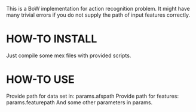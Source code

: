 This is a BoW implementation for action recognition problem.
It might have many trivial errors if you do not supply the path of input features correctly.

HOW-TO INSTALL
==============
Just compile some mex files with provided scripts.

HOW-TO USE
==========
Provide path for data set in: params.afspath
Provide path for features: params.featurepath
And some other parameters in params.
